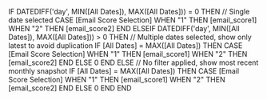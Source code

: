 IF DATEDIFF('day', MIN([All Dates]), MAX([All Dates])) = 0 THEN
    // Single date selected
    CASE [Email Score Selection]
        WHEN "1" THEN [email_score1]
        WHEN "2" THEN [email_score2]
    END
ELSEIF DATEDIFF('day', MIN([All Dates]), MAX([All Dates])) > 0 THEN
    // Multiple dates selected, show only latest to avoid duplication
    IF [All Dates] = MAX([All Dates]) THEN 
        CASE [Email Score Selection]
            WHEN "1" THEN [email_score1]
            WHEN "2" THEN [email_score2]
        END
    ELSE 0 END
ELSE
    // No filter applied, show most recent monthly snapshot
    IF [All Dates] = MAX([All Dates]) THEN 
        CASE [Email Score Selection]
            WHEN "1" THEN [email_score1]
            WHEN "2" THEN [email_score2]
        END
    ELSE 0 END
END
